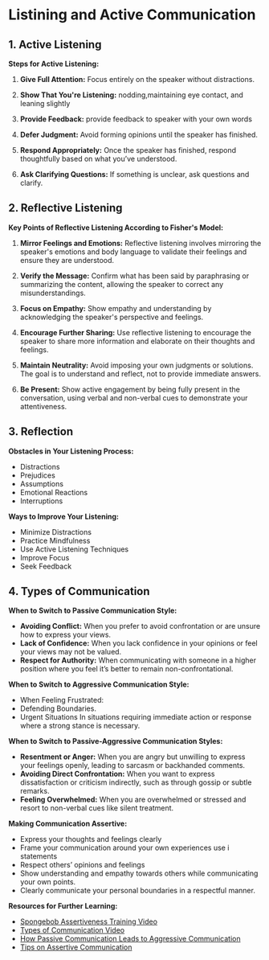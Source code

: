 # Listining and Active  Communication
## 1. Active Listening

**Steps for Active Listening:**

1. **Give Full Attention:** Focus entirely on the speaker without distractions. 

2. **Show That You're Listening:** nodding,maintaining eye contact, and leaning slightly 

3. **Provide Feedback:** provide feedback to speaker with your own words

4. **Defer Judgment:** Avoid forming opinions until the speaker has finished. 

5. **Respond Appropriately:** Once the speaker has finished, respond thoughtfully based on what you’ve understood. 

6. **Ask Clarifying Questions:** If something is unclear, ask questions and clarify.

## 2. Reflective Listening

**Key Points of Reflective Listening According to Fisher's Model:**

1. **Mirror Feelings and Emotions:** Reflective listening involves mirroring the speaker's emotions and body language to validate their feelings and ensure they are understood.

2. **Verify the Message:** Confirm what has been said by paraphrasing or summarizing the content, allowing the speaker to correct any misunderstandings.

3. **Focus on Empathy:** Show empathy and understanding by acknowledging the speaker's perspective and feelings.

4. **Encourage Further Sharing:** Use reflective listening to encourage the speaker to share more information and elaborate on their thoughts and feelings.

5. **Maintain Neutrality:** Avoid imposing your own judgments or solutions. The goal is to understand and reflect, not to provide immediate answers.

6. **Be Present:** Show active engagement by being fully present in the conversation, using verbal and non-verbal cues to demonstrate your attentiveness.

## 3. Reflection

**Obstacles in Your Listening Process:**

- Distractions
- Prejudices
- Assumptions
- Emotional Reactions
- Interruptions

**Ways to Improve Your Listening:**

- Minimize Distractions
- Practice Mindfulness
- Use Active Listening Techniques
- Improve Focus
- Seek Feedback

## 4. Types of Communication

**When to Switch to Passive Communication Style:**

- **Avoiding Conflict:** When you prefer to avoid confrontation or are unsure how to express your views.
- **Lack of Confidence:** When you lack confidence in your opinions or feel your views may not be valued.
- **Respect for Authority:** When communicating with someone in a higher position where you feel it’s better to remain non-confrontational.

**When to Switch to Aggressive Communication Style:**

- When Feeling Frustrated:
- Defending Boundaries.
- Urgent Situations In situations requiring immediate action or response where a strong stance is necessary.

**When to Switch to Passive-Aggressive Communication Styles:**

- **Resentment or Anger:** When you are angry but unwilling to express your feelings openly, leading to sarcasm or backhanded comments.
- **Avoiding Direct Confrontation:** When you want to express dissatisfaction or criticism indirectly, such as through gossip or subtle remarks.
- **Feeling Overwhelmed:** When you are overwhelmed or stressed and resort to non-verbal cues like silent treatment.

**Making Communication Assertive:**

- Express your thoughts and feelings clearly
- Frame your communication around your own experiences use i statements
-  Respect others’ opinions and feelings
- Show understanding and empathy towards others while communicating your own points.
- Clearly communicate your personal boundaries in a respectful manner.

**Resources for Further Learning:**

- [Spongebob Assertiveness Training Video](https://www.youtube.com/watch?v=SYuboi4GWO4)
- [Types of Communication Video](https://www.youtube.com/watch?v=mixJEpGTvGw)
- [How Passive Communication Leads to Aggressive Communication](https://www.youtube.com/watch?v=BanqlGZSWiI)
- [Tips on Assertive Communication](https://www.youtube.com/watch?v=vlwmfiCb-vc)
